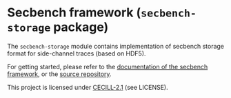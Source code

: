 # Secbench framework (`secbench-storage` package)

The `secbench-storage` module contains implementation of secbench storage format for side-channel traces (based on HDF5).

For getting started, please refer to the [documentation of the secbench framework](https://doc.secbench.fr), or the [source repository](https://github.com/CEA-Leti/secbench).

This project is licensed under [CECILL-2.1](http://www.cecill.info/index.en.html) (see LICENSE).